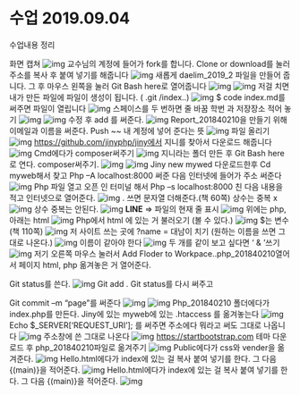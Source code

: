 # 수업 2019.09.04
수업내용 정리

화면 캡쳐
![img](./images02/1.png)
교수님의 계정에 들어가 fork를 합니다.
Clone or download를 눌러 주소를 복사 후 붙여 넣기를 해줍니다
![img](./images02/2.png)
새롭게 daelim_2019_2 파일을 만들어 줍니다.
그 후 마우스 왼쪽을  눌러 Git Bash here로 열어줍니다
![img](./images02/3.png)
![img](./images02/4.png)
저걸 치면 내가 만든 파일에 파일이 생성이 됩니다. ( .git  /index..)
![img](./images02/5.png)
$ code index.md를  써주면 파일이 열립니다
![img](./images02/6.png) 
스페이스를 두 번하면  줄 바꿈
학번 과 저장장소 적어 놓기
![img](./images02/7.png) 
![img](./images02/8.png) 
수정 후 add 를 써준다.
![img](./images02/9.png)
Report_201840210을 만들기 위해 이메일과 이름을 써준다.
Push ~~ 내 계정에 넣어 준다는 뜻
![img](./images02/10.png)
파일 올리기
![img](./images02/11.png)
https://github.com/jinyphp/jiny에서 지니를 찾아서 다운로드 해줍니다
![img](./images02/12.png)
Cmd에다가 composer써주기
![img](./images02/13.png)
지니라는 폴더 만든 후 Git Bash here 로 연다.
composer써주기.
![img](./images02/14.png)
![img](./images02/15.png)
Jiny new mywed 다운로드한후
Cd myweb해서 찾고 
Php –A localhost:8000 써준 다음 인터넷에 들어가 주소 써준다
![img](./images02/16.png)
Php 파일 열고 오픈 인 터미널 해서 
Php –s localhost:8000 친 다음 내용을 적고 
인터넷으로 열어준다.
![img](./images02/17.png)
. 쓰면 문자열 더해준다.(책 60쪽) 
상수는 중복 x
![img](./images02/18.png)
상수 중복는  안된다.
![img](./images02/19.png)
__LINE__ => 파일의 현재 줄 표시
![img](./images02/20.png)
위에는 php, 아래는 html
![img](./images02/21.png)
Php에서 html 에 있는 거 불러오기 (볼 수 있다.)
![img](./images02/22.png)
$는 변수  (책 110쪽)
![img](./images02/23.png)
저 사이트 쓰는 곳에 ?name = 대남이 치기
(원하는 이름을 쓰면 그대로 나온다.)
![img](./images02/24.png)
이름이 같아야 한다
![img](./images02/25.png)
두 개를 같이 보고 싶다면 ‘ & ’쓰기
![img](./images02/26.png)
저기 오른쪽 마우스 눌러서 Add Floder to Workpace..php_201840210열어서 페이지 html, php 옮겨놓은 거 열어준다.

Git status를 쓴다.
![img](./images02/27.png)
Git add .
Git status를 다시 써주고 

Git commit –m “page”를 써준다 
![img](./images02/28.png)
![img](./images02/29.png)
Php_201840210 폴더에다가 index.php를 만든다.
Jiny에 있는 myweb에 있는 .htaccess 를 옮겨놓는다
![img](./images02/30.png)
Echo $_SERVER[‘REQUEST_URI’];  를 써주면 주소에다 뭐라고 써도 그대로 나옵니다
![img](./images02/31.png)
주소창에 쓴 그대로 나온다
![img](./images02/32.png)
https://startbootstrap.com 테마 다운로드 후 php_201840210파일로 옮겨주기
![img](./images02/33.png)
Public에다가 css와 vender을 옮겨준다.
![img](./images02/34.png)
Hello.html에다가 index에 있는 걸 복사 붙여 넣기를 한다. 그 다음 {(main)}을 적어준다.
![img](./images02/35.png)
Hello.html에다가 index에 있는 걸 복사 붙여 넣기를 한다. 그 다음 {(main)}을 적어준다.
![img](./images02/36.png)









